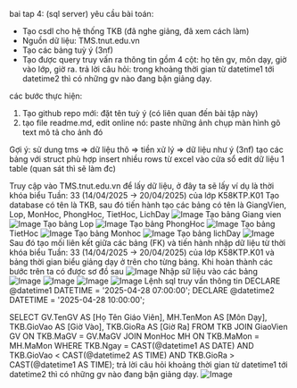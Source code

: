 bai tap 4: (sql server)
yêu cầu bài toán:
 - Tạo csdl cho hệ thống TKB (đã nghe giảng, đã xem cách làm)
 - Nguồn dữ liệu: TMS.tnut.edu.vn
 - Tạo các bảng tuỳ ý (3nf)
 - Tạo được query truy vấn ra thông tin gồm 4 cột: họ tên gv, môn dạy, giờ vào lớp, giờ ra.
   trả lời câu hỏi: trong khoảng thời gian từ datetime1 tới datetime2 thì có những gv nào đang bận giảng dạy.

các bước thực hiện:
1. Tạo github repo mới: đặt tên tuỳ ý (có liên quan đến bài tập này)
2. tạo file readme.md, edit online nó:
   paste những ảnh chụp màn hình
   gõ text mô tả cho ảnh đó

Gợi ý:
  sử dung tms => dữ liệu thô => tiền xử lý => dữ liệu như ý (3nf)
  tạo các bảng với struct phù hợp
  insert nhiều rows từ excel vào cửa sổ edit dữ liệu 1 table (quan sát thì sẽ làm đc)
  


Truy cập vào TMS.tnut.edu.vn để lấy dữ liệu, ở đây ta sẽ lấy ví dụ là thời khóa biểu Tuần: 33 (14/04/2025 → 20/04/2025) của lớp K58KTP.K01
Tạo database có tên là TKB, sau đó tiến hành tạo các bảng có tên là GiangVien, Lop, MonHoc, PhongHoc, TietHoc, LichDay
![Image](https://github.com/user-attachments/assets/2490f833-79b1-4e77-8ffb-dcc1e325f625)
Tạo bảng Giang vien
![Image](https://github.com/user-attachments/assets/65825d9c-43ba-418d-8c26-7075577b1e0d)
Tạo bảng Lop
![Image](https://github.com/user-attachments/assets/a8e4ec78-770c-4a15-86e3-848d2fa6518d)
Tạo bảng PhongHoc
![Image](https://github.com/user-attachments/assets/c9afa03f-32b5-4ebc-8a17-0a0bcdd27731)
Tạo bảng TietHoc
![Image](https://github.com/user-attachments/assets/4bcdd770-3667-469d-8a59-3ac0573167fa)
Tạo bảng Monhoc
![Image](https://github.com/user-attachments/assets/95d619b1-399d-4cc7-b4b1-36d97250cd3e)
Tạo bảng lichDay
![Image](https://github.com/user-attachments/assets/f2cba35b-0950-4e22-81ea-b89264497d3a)
Sau đó tạo mối liên kết giữa các bảng (FK) và tiến hành nhập dữ liệu từ thời khóa biểu Tuần: 33 (14/04/2025 → 20/04/2025) của lớp K58KTP.K01 và bảng thời gian biểu giảng dạy ở trên cho từng bảng.
Khi hoàn thành các bước trên ta có được sơ đồ sau
![Image](https://github.com/user-attachments/assets/fffbc6f0-d8fd-41e7-a3d1-bbd27aff7689)
Nhập sữ liệu vào các bảng 
![Image](https://github.com/user-attachments/assets/2f837931-0bbd-46b3-b0bd-3e8d8b3dd1a9)
![Image](https://github.com/user-attachments/assets/cb65a642-032f-4429-a726-5144d2bef3be)
![Image](https://github.com/user-attachments/assets/c2e6665d-0d77-4d72-a7a8-e1209bd092dc)
![Image](https://github.com/user-attachments/assets/bba2d3d7-c96a-4562-bdc2-e28f7196192f)
Lệnh sql truy vấn thông tin 
  DECLARE @datetime1 DATETIME = '2025-04-28 07:00:00';
DECLARE @datetime2 DATETIME = '2025-04-28 10:00:00';

SELECT 
    GV.TenGV AS [Họ Tên Giáo Viên],
    MH.TenMon AS [Môn Dạy],
    TKB.GioVao AS [Giờ Vào],
    TKB.GioRa AS [Giờ Ra]
FROM 
    TKB
JOIN 
    GiaoVien GV ON TKB.MaGV = GV.MaGV
JOIN 
    MonHoc MH ON TKB.MaMon = MH.MaMon
WHERE 
    TKB.Ngay = CAST(@datetime1 AS DATE)
    AND TKB.GioVao < CAST(@datetime2 AS TIME)
    AND TKB.GioRa > CAST(@datetime1 AS TIME);
   trả lời câu hỏi khoảng thời gian từ datetime1 tới datetime2 thì có những gv nào đang bận giảng dạy.
  ![Image](https://github.com/user-attachments/assets/59e82800-5fff-48d8-a8fb-b6a3225bff22) 
